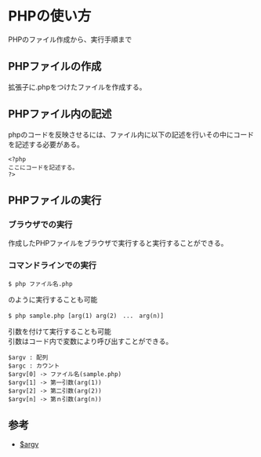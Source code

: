 # PHPの使い方

PHPのファイル作成から、実行手順まで

## PHPファイルの作成

拡張子に.phpをつけたファイルを作成する。

## PHPファイル内の記述
phpのコードを反映させるには、ファイル内に以下の記述を行いその中にコードを記述する必要がある。

```
<?php
ここにコードを記述する。
?>
```

## PHPファイルの実行

### ブラウザでの実行
作成したPHPファイルをブラウザで実行すると実行することができる。

### コマンドラインでの実行
```
$ php ファイル名.php
```
のように実行することも可能

```
$ php sample.php [arg(1) arg(2)　...　arg(n)]
```
引数を付けて実行することも可能
<br>引数はコード内で変数により呼び出すことができる。

```
$argv : 配列
$argc : カウント
$argv[0] -> ファイル名(sample.php)
$argv[1] -> 第一引数(arg(1))
$argv[2] -> 第二引数(arg(2))
$argv[n] -> 第ｎ引数(arg(n))
```

## 参考
- [$argv](https://www.php.net/manual/ja/reserved.variables.argv.php)

